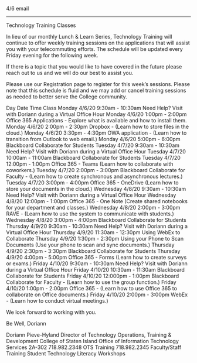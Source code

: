 4/6 email

----


Technology Training Classes
 
In lieu of our monthly Lunch & Learn Series, Technology Training will continue to offer weekly training sessions on the applications that will assist you with your telecommuting efforts.  The schedule will be updated every Friday evening for the following week.
 
If there is a topic that you would like to have covered in the future please reach out to us and we will do our best to assist you.
 
Please use our Registration page to register for this week’s sessions.  Please note that this schedule is fluid and we may add or cancel training sessions as needed to better serve the College community.
 
Day
Date
Time
Class
Monday
4/6/20
9:30am - 10:30am
Need Help? Visit with Doriann during a Virtual Office Hour
Monday
4/6/20
1:00pm - 2:00pm
Office 365 Applications - Explore what is available and how to install them.
Monday
4/6/20
2:00pm - 2:30pm
Dropbox - (Learn how to store files in the cloud.)
Monday
4/6/20
3:30pm - 4:30pm
OWA application - (Learn how to transition from Outlook to web email.)
Monday
4/6/20
5:00pm - 6:00pm
Blackboard Collaborate for Students
Tuesday
4/7/20
9:30am - 10:30am
Need Help? Visit with Doriann during a Virtual Office Hour
Tuesday
4/7/20
10:00am - 11:00am
Blackboard Collaborate for Students
Tuesday
4/7/20
12:00pm - 1:00pm
Office 365 - Teams (Learn how to collaborate with coworkers.)
Tuesday
4/7/20
2:00pm - 3:00pm
Blackboard Collaborate for Faculty - (Learn how to create synchronous and asynchronous lectures.)
Tuesday
4/7/20
3:00pm - 4:00pm
Office 365 - OneDrive (Learn how to store your documents in the cloud.)
Wednesday
4/8/20
9:30am - 10:30am
Need Help? Visit with Doriann during a Virtual Office Hour
Wednesday
4/8/20
12:00pm - 1:00pm
Office 365 - One Note (Create shared notebooks for your department and classes.)
Wednesday
4/8/20
2:00pm - 3:00pm
RAVE - (Learn how to use the system to communicate with students.)
Wednesday
4/8/20
3:00pm - 4:00pm
Blackboard Collaborate for Students
Thursday
4/9/20
9:30am - 10:30am
Need Help? Visit with Doriann during a Virtual Office Hour
Thursday
4/9/20
11:30am - 12:30pm
Using WebEx to Collaborate
Thursday
4/9/20
1:30pm - 2:30pm
Using your Phone to Scan Documents (Use your phone to scan and sync documents.)
Thursday
4/9/20
2:30pm - 3:30pm
Blackboard Collaborate for Students
Thursday
4/9/20
4:00pm - 5:00pm
Office 365 - Forms (Learn how to create surveys or exams.)
Friday
4/10/20
9:30am - 10:30am
Need Help? Visit with Doriann during a Virtual Office Hour
Friday
4/10/20
10:30am - 11:30am
Blackboard Collaborate for Students
Friday
4/10/20
12:000pm - 1:00pm
Blackboard Collaborate for Faculty - (Learn how to use the group function.)
Friday
4/10/20
1:00pm - 2:00pm
Office 365 - (Learn how to use Office 365 to collaborate on Office documents.)
Friday
4/10/20
2:00pm - 3:00pm
WebEx - (Learn how to conduct virtual meetings.)
 
We look forward to working with you.
 
Be Well,
Doriann
 
Doriann Pieve-Hyland
Director of Technology Operations, Training & Development
College of Staten Island
Office of Information Technology Services
2A-302
718.982.2348
OTS Training 718.982.2345
Faculty/Staff Training
Student Technology Literacy Workshops
 
